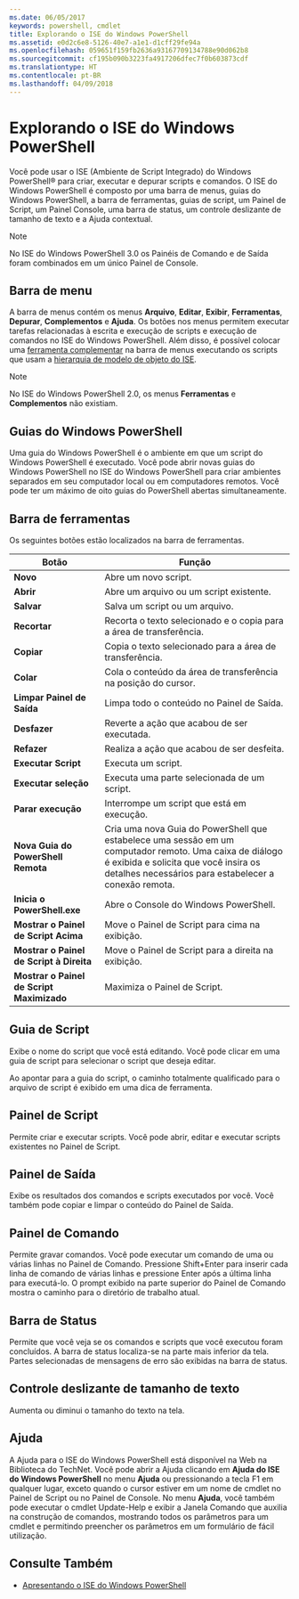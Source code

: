 ```yaml
---
ms.date: 06/05/2017
keywords: powershell, cmdlet
title: Explorando o ISE do Windows PowerShell
ms.assetid: e0d2c6e8-5126-40e7-a1e1-d1cff29fe94a
ms.openlocfilehash: 059651f159fb2636a93167709134788e90d062b8
ms.sourcegitcommit: cf195b090b3223fa4917206dfec7f0b603873cdf
ms.translationtype: HT
ms.contentlocale: pt-BR
ms.lasthandoff: 04/09/2018
---
```

# <a name="exploring-the-windows-powershell-ise"></a>Explorando o ISE do Windows PowerShell

Você pode usar o ISE (Ambiente de Script Integrado) do Windows PowerShell® para criar, executar e depurar scripts e comandos. O ISE do Windows PowerShell é composto por uma barra de menus, guias do Windows PowerShell, a barra de ferramentas, guias de script, um Painel de Script, um Painel Console, uma barra de status, um controle deslizante de tamanho de texto e a Ajuda contextual.

> [!NOTE]
> No ISE do Windows PowerShell 3.0 os Painéis de Comando e de Saída foram combinados em um único Painel de Console.

## <a name="menu-bar"></a>Barra de menu

A barra de menus contém os menus **Arquivo**, **Editar**, **Exibir**, **Ferramentas**, **Depurar**, **Complementos** e **Ajuda**. Os botões nos menus permitem executar tarefas relacionadas à escrita e execução de scripts e execução de comandos no ISE do Windows PowerShell. Além disso, é possível colocar uma [ferramenta complementar](../../core-powershell/ise/The-ISEAddOnTool-Object.md) na barra de menus executando os scripts que usam a [hierarquia de modelo de objeto do ISE](../../core-powershell/ise/The-ISE-Object-Model-Hierarchy.md).

> [!NOTE]
> No ISE do Windows PowerShell 2.0, os menus **Ferramentas** e **Complementos** não existiam.

## <a name="windows-powershell-tabs"></a>Guias do Windows PowerShell

Uma guia do Windows PowerShell é o ambiente em que um script do Windows PowerShell é executado. Você pode abrir novas guias do Windows PowerShell no ISE do Windows PowerShell para criar ambientes separados em seu computador local ou em computadores remotos. Você pode ter um máximo de oito guias do PowerShell abertas simultaneamente.

## <a name="toolbar"></a>Barra de ferramentas

Os seguintes botões estão localizados na barra de ferramentas.

|Botão|Função|
|----------|------------|
|**Novo**|Abre um novo script.|
|**Abrir**|Abre um arquivo ou um script existente.|
|**Salvar**|Salva um script ou um arquivo.|
|**Recortar**|Recorta o texto selecionado e o copia para a área de transferência.|
|**Copiar**|Copia o texto selecionado para a área de transferência.|
|**Colar**|Cola o conteúdo da área de transferência na posição do cursor.|
|**Limpar Painel de Saída**|Limpa todo o conteúdo no Painel de Saída.|
|**Desfazer**|Reverte a ação que acabou de ser executada.|
|**Refazer**|Realiza a ação que acabou de ser desfeita.|
|**Executar Script**|Executa um script.|
|**Executar seleção**|Executa uma parte selecionada de um script.|
|**Parar execução**|Interrompe um script que está em execução.|
|**Nova Guia do PowerShell Remota**|Cria uma nova Guia do PowerShell que estabelece uma sessão em um computador remoto. Uma caixa de diálogo é exibida e solicita que você insira os detalhes necessários para estabelecer a conexão remota.|
|**Inicia o PowerShell.exe**|Abre o Console do Windows PowerShell.|
|**Mostrar o Painel de Script Acima**|Move o Painel de Script para cima na exibição.|
|**Mostrar o Painel de Script à Direita**|Move o Painel de Script para a direita na exibição.|
|**Mostrar o Painel de Script Maximizado**|Maximiza o Painel de Script.|

## <a name="script-tab"></a>Guia de Script

Exibe o nome do script que você está editando. Você pode clicar em uma guia de script para selecionar o script que deseja editar.

Ao apontar para a guia do script, o caminho totalmente qualificado para o arquivo de script é exibido em uma dica de ferramenta.

## <a name="script-pane"></a>Painel de Script

Permite criar e executar scripts. Você pode abrir, editar e executar scripts existentes no Painel de Script.

## <a name="output-pane"></a>Painel de Saída

Exibe os resultados dos comandos e scripts executados por você. Você também pode copiar e limpar o conteúdo do Painel de Saída.

## <a name="command-pane"></a>Painel de Comando

Permite gravar comandos. Você pode executar um comando de uma ou várias linhas no Painel de Comando. Pressione Shift+Enter para inserir cada linha de comando de várias linhas e pressione Enter após a última linha para executá-lo. O prompt exibido na parte superior do Painel de Comando mostra o caminho para o diretório de trabalho atual.

## <a name="status-bar"></a>Barra de Status

Permite que você veja se os comandos e scripts que você executou foram concluídos. A barra de status localiza-se na parte mais inferior da tela. Partes selecionadas de mensagens de erro são exibidas na barra de status.

## <a name="text-size-slider"></a>Controle deslizante de tamanho de texto

Aumenta ou diminui o tamanho do texto na tela.

## <a name="help"></a>Ajuda

A Ajuda para o ISE do Windows PowerShell está disponível na Web na Biblioteca do TechNet. Você pode abrir a Ajuda clicando em **Ajuda do ISE do Windows PowerShell** no menu **Ajuda** ou pressionando a tecla F1 em qualquer lugar, exceto quando o cursor estiver em um nome de cmdlet no Painel de Script ou no Painel de Console. No menu **Ajuda**, você também pode executar o cmdlet Update-Help e exibir a Janela Comando que auxilia na construção de comandos, mostrando todos os parâmetros para um cmdlet e permitindo preencher os parâmetros em um formulário de fácil utilização.

## <a name="see-also"></a>Consulte Também

- [Apresentando o ISE do Windows PowerShell](../../core-powershell/ise/Introducing-the-Windows-PowerShell-ISE.md)